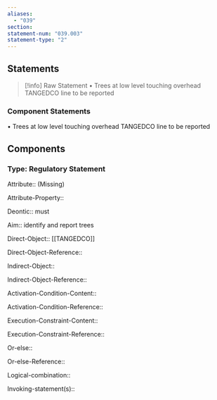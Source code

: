 ```yaml
---
aliases:
  - "039"
section: 
statement-num: "039.003"
statement-type: "2"
---
```

## Statements 
> [!info] Raw Statement
> • Trees at low level touching overhead TANGEDCO line to be reported 
> 

### Component Statements
• Trees at low level touching overhead TANGEDCO line to be reported 
## Components
### Type: Regulatory Statement
Attribute:: (Missing)

Attribute-Property::


Deontic:: must


Aim:: identify and report trees 


Direct-Object:: [[TANGEDCO]]

Direct-Object-Reference:: 


Indirect-Object::

Indirect-Object-Reference:: 


Activation-Condition-Content::

Activation-Condition-Reference:: 


Execution-Constraint-Content::

Execution-Constraint-Reference:: 


Or-else::

Or-else-Reference:: 


Logical-combination::


Invoking-statement(s)::
